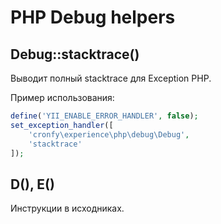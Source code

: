 # PHP Debug helpers

## Debug::stacktrace()

Выводит полный stacktrace для Exception PHP.

Пример использования:

```php
define('YII_ENABLE_ERROR_HANDLER', false);
set_exception_handler([
    'cronfy\experience\php\debug\Debug',
    'stacktrace'
]);
```

## D(), E()

Инструкции в исходниках.